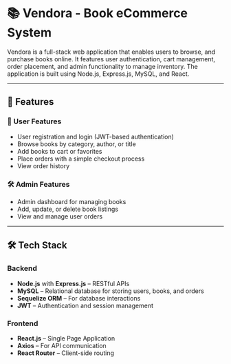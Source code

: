 # 📚 Vendora - Book eCommerce System

Vendora is a full-stack web application that enables users to browse, and purchase books online. It features user authentication, cart management, order placement, and admin functionality to manage inventory. The application is built using Node.js, Express.js, MySQL, and React.

---

## 🚀 Features

### 👤 User Features
- User registration and login (JWT-based authentication)
- Browse books by category, author, or title
- Add books to cart or favorites
- Place orders with a simple checkout process
- View order history

### 🛠️ Admin Features
- Admin dashboard for managing books
- Add, update, or delete book listings
- View and manage user orders

---

## 🛠️ Tech Stack

### Backend
- **Node.js** with **Express.js** – RESTful APIs
- **MySQL** – Relational database for storing users, books, and orders
- **Sequelize ORM** – For database interactions
- **JWT** – Authentication and session management

### Frontend
- **React.js** – Single Page Application
- **Axios** – For API communication
- **React Router** – Client-side routing
